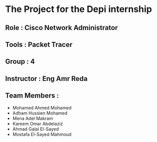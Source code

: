 # The Project for the Depi internship
## Role : Cisco Network Administrator
## Tools : Packet Tracer 
## Group : 4
## Instructor : Eng Amr Reda
## Team Members :
   - Mohamed Ahmed Mohamed
   - Adham Hussien Mohamed
   - Mena Adel Makram
   - Kareem Omar Abdelaziz
   - Ahmad Galal El-Sayed
   - Mostafa El-Sayed Mahmoud
